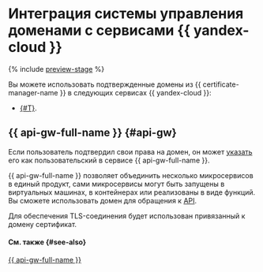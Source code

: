 # Интеграция системы управления доменами с сервисами {{ yandex-cloud }}

{% include [preview-stage](../../../_includes/certificate-manager/preview-stage.md) %}

Вы можете использовать подтвержденные домены из {{ certificate-manager-name }} в следующих сервисах {{ yandex-cloud }}:
* [{#T}](#api-gw).

## {{ api-gw-full-name }} {#api-gw}

Если пользователь подтвердил свои права на домен, он может [указать](../../../api-gateway/operations/api-gw-domains.md) его как пользовательский в сервисе {{ api-gw-full-name }}.

{{ api-gw-full-name }} позволяет объединить несколько микросервисов в единый продукт, сами микросервисы могут быть запущены в виртуальных машинах, в контейнерах или реализованы в виде функций. Вы сможете использовать домен для обращения к [API](../../../glossary/rest-api.md).

Для обеспечения TLS-соединения будет использован привязанный к домену сертификат.

#### См. также {#see-also}

[{{ api-gw-full-name }}](../../../api-gateway/)
